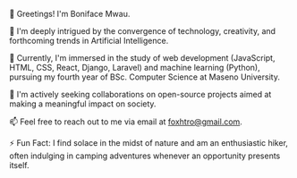👋 Greetings! I'm Boniface Mwau.

👀 I'm deeply intrigued by the convergence of technology, creativity, and forthcoming trends in Artificial Intelligence.

🌱 Currently, I'm immersed in the study of web development (JavaScript, HTML, CSS, React, Django, Laravel) and machine learning (Python), pursuing my fourth year of BSc. Computer Science at Maseno University.

💞️ I'm actively seeking collaborations on open-source projects aimed at making a meaningful impact on society.

📫 Feel free to reach out to me via email at foxhtro@gmail.com.

⚡ Fun Fact: I find solace in the midst of nature and am an enthusiastic hiker, often indulging in camping adventures whenever an opportunity presents itself.
<!---
foxh79/foxh79 is a ✨ special ✨ repository because its `README.md` (this file) appears on your GitHub profile.
You can click the Preview link to take a look at your changes.
--->
